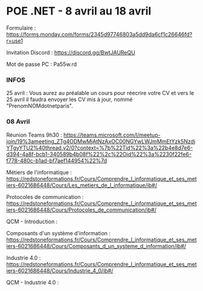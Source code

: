# POE .NET - 8 avril au 18 avril

Formulaire : https://forms.monday.com/forms/2345d97746803a5dd9da6cf1c26646fd?r=use1

Invitation Discord : https://discord.gg/BwtJAUReQU

Mot de passe PC : Pa55w.rd

### INFOS 

25 avril : Vous aurez au préalable un cours pour réecrire votre CV et vers le 25 avril il faudra envoyer les CV mis à jour, nommé "PrenomNOMdotnetparis".

### 08 Avril

Réunion Teams 9h30 : https://teams.microsoft.com/l/meetup-join/19%3ameeting_ZTg4ODMwMjAtNzAxOC00NGYwLWJmMmEtYzk5NzdjYTgyYTU2%40thread.v2/0?context=%7b%22Tid%22%3a%22b4e8d7e6-d394-4a8f-bcb1-340589b4b08f%22%2c%22Oid%22%3a%2230f22fe6-f778-480c-b1ad-bf7aef144954%22%7d

Métiers de l'informatique : https://redstoneformations.fr/Cours/Comprendre_l_informatique_et_ses_metiers-6021686448/Cours/Les_metiers_de_l_informatique/ib#/

Protocoles de communication : https://redstoneformations.fr/Cours/Comprendre_l_informatique_et_ses_metiers-6021686448/Cours/Protocoles_de_communication/ib#/

QCM - Introduction :

Composants d'un système d'information : https://redstoneformations.fr/Cours/Comprendre_l_informatique_et_ses_metiers-6021686448/Cours/Composants_d_un_systeme_d_information/ib#/

Industrie 4.0 : https://redstoneformations.fr/Cours/Comprendre_l_informatique_et_ses_metiers-6021686448/Cours/Industrie_4_0/ib#/

QCM - Industrie 4.0 :
